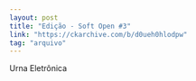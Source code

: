```yaml
---
layout: post
title: "Edição - Soft Open #3"
link: "https://ckarchive.com/b/d0ueh0hlodpw"
tag: "arquivo"
---
```


Urna Eletrônica

